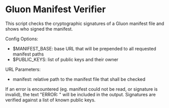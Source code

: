 # Gluon Manifest Verifier

This script checks the cryptographic signatures of a Gluon manifest file and shows who signed the manifest.

Config Options:
* $MANIFEST_BASE: base URL that will be prepended to all requested manifest paths
* $PUBLIC_KEYS: list of public keys and their owner

URL Parameters:
* manifest: relative path to the manifest file that shall be checked

If an error is encountered (eg. manifest could not be read, or signature is invalid), the text "ERROR: " will be included in the output.
Signatures are verified against a list of known public keys.
